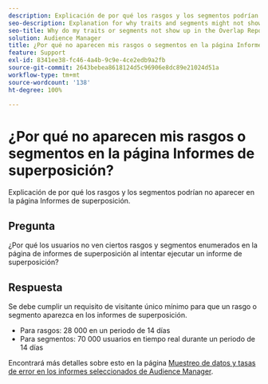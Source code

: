 ```yaml
---
description: Explicación de por qué los rasgos y los segmentos podrían no aparecer en la página Informes de superposición.
seo-description: Explanation for why traits and segments might not show up in the Overlap Reports page.
seo-title: Why do my traits or segments not show up in the Overlap Reports page?
solution: Audience Manager
title: ¿Por qué no aparecen mis rasgos o segmentos en la página Informes de superposición?
feature: Support
exl-id: 8341ee38-fc46-4a4b-9c9e-4ce2edb9a2fb
source-git-commit: 2643bebea8618124d5c96906e8dc89e21024d51a
workflow-type: tm+mt
source-wordcount: '138'
ht-degree: 100%

---
```


# ¿Por qué no aparecen mis rasgos o segmentos en la página Informes de superposición?

Explicación de por qué los rasgos y los segmentos podrían no aparecer en la página Informes de superposición.

## Pregunta

¿Por qué los usuarios no ven ciertos rasgos y segmentos enumerados en la página de informes de superposición al intentar ejecutar un informe de superposición?

## Respuesta

Se debe cumplir un requisito de visitante único mínimo para que un rasgo o segmento aparezca en los informes de superposición.

* Para rasgos: 28 000 en un periodo de 14 días
* Para segmentos: 70 000 usuarios en tiempo real durante un periodo de 14 días

Encontrará más detalles sobre esto en la página [Muestreo de datos y tasas de error en los informes seleccionados de Audience Manager](../reporting/report-sampling.md).
